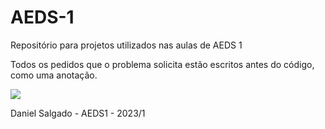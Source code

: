 # AEDS-1
Repositório para projetos utilizados nas aulas de AEDS 1

Todos os pedidos que o problema solicita estão escritos antes do código, como uma anotação.

<img src = "https://static.wikia.nocookie.net/hollowknight/images/1/15/Screenshot_HK_Nailsmith_04.png/revision/latest/scale-to-width-down/1000?cb=20230719130027&path-prefix=pt">

Daniel Salgado - AEDS1 - 2023/1
